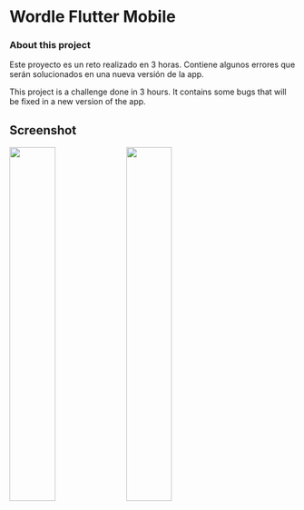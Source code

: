# Wordle Flutter Mobile

### About this project

Este proyecto es un reto realizado en 3 horas. Contiene algunos errores que serán solucionados en una nueva versión de la app.

This project is a challenge done in 3 hours. It contains some bugs that will be fixed in a new version of the app. 

## Screenshot

<div style="margin-bottom: 5%"> 
  <img src="https://user-images.githubusercontent.com/61289713/178368589-5523706d-68cb-4023-8dff-a2b17cef2d6f.png" width="40%" />
  <img src="https://user-images.githubusercontent.com/61289713/178368650-cfc2e3dd-0842-46a7-9db3-be374da8f6d7.png" width="40%" />
</div>
